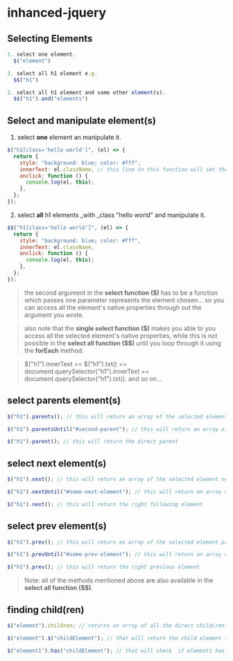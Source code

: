 # inhanced-jquery

## Selecting Elements

```javascript
1. select one element.
  $("element")

2. select all h1 element e.g.
  $$("h1")

2. select all h1 element and some other element(s).
  $$("h1").and("elements")
```

## Select and manipulate element(s)

1. select **one** element an manipulate it.

```javascript
$("h1[class='hello world']", (el) => {
  return {
    style: "background: blue; color: #fff",
    innerText: el.className, // this line in this function will set the h1 element's innerText to be the value of it's class (for example)
    onclick: function () {
      console.log(el, this);
    },
  };
});
```

2. select **all** h1 elements \_with \_class "hello world" and manipulate it.

```javascript
$$("h1[class='hello world']", (el) => {
  return {
    style: "background: blue; color: #fff",
    innerText: el.className,
    onclick: function () {
      console.log(el, this);
    },
  };
});
```

> the second argument in the **select function (\$)** has to be a function which passes one parameter represents the element chosen... so you can access all the element's native properties through out the argument you wrote.

> also note that the **single select function (\$)** makes you able to you access all the selected element's native properties, while this is not possible in the **select all function ($\$)** until you loop through it using the **forEach** method.

> $("h1").innerText == $("h1").txt() == document.querySelector("h1").innerText == document.querySelector("h1").txt(). and so on...


## select parents element(s)
```javascript
$("h1").parents(); // this will return an array of the selected element parents

$("h1").parentsUntil("#second-parent"); // this will return an array of selected element parents and ends with the element which you specified

$("h1").parent(); // this will return the direct parent
```

## select next element(s)
```javascript
$("h1").next(); // this will return an array of the selected element next elements

$("h1").nextUntil("#some-next-element"); // this will return an array of selected element next siblings and ends with the element which you specified

$("h1").next(); // this will return the right following element
```

## select prev element(s)
```javascript
$("h1").prev(); // this will return an array of the selected element prev elements

$("h1").prevUntil("#some-prev-element"); // this will return an array of selected element prev siblings and ends with the element which you specified

$("h1").prev(); // this will return the right previous element
```

> Note: all of the methods mentioned above are also available in the **select all function (\$\$)**.

## finding child(ren)
```javascript
$("element").children; // returns an array of all the direct child(ren).. this method not available in the select All fucntion

$("element").$("childElement"); // that will return the child element if found

$("element1").has("childElement"); // that will check  if element1 has a child matches the to-be-found element and will return **boolean value**
```
